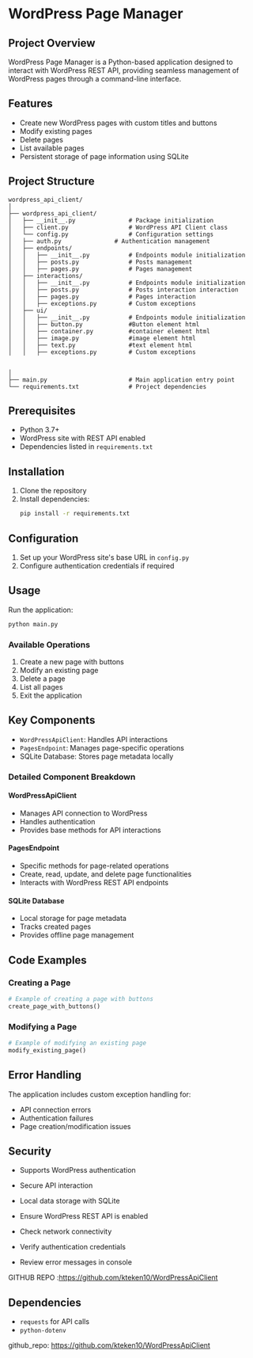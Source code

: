 # WordPress Page Manager

## Project Overview

WordPress Page Manager is a Python-based application designed to interact with WordPress REST API, providing seamless management of WordPress pages through a command-line interface.

## Features

- Create new WordPress pages with custom titles and buttons
- Modify existing pages
- Delete pages
- List available pages
- Persistent storage of page information using SQLite

## Project Structure

```
wordpress_api_client/
│
├── wordpress_api_client/
│   ├── __init__.py               # Package initialization
│   ├── client.py                 # WordPress API Client class
│   └── config.py                 # Configuration settings
│   ├── auth.py               # Authentication management
│   ├── endpoints/
│   │   ├── __init__.py           # Endpoints module initialization
│   │   ├── posts.py              # Posts management
│   │   ├── pages.py              # Pages management
│   ├── interactions/
│   │   ├── __init__.py           # Endpoints module initialization
│   │   ├── posts.py              # Posts interaction interaction
│   │   ├── pages.py              # Pages interaction
│   │   ├── exceptions.py         # Custom exceptions
│   ├── ui/
│   │   ├── __init__.py           # Endpoints module initialization
│   │   ├── button.py             #Button element html
│   │   ├── container.py          #container element html
│   │   ├── image.py              #image element html
│   │   ├── text.py               #text element html
│   │   ├── exceptions.py         # Custom exceptions


│
├── main.py                       # Main application entry point
└── requirements.txt              # Project dependencies
```

## Prerequisites

- Python 3.7+
- WordPress site with REST API enabled
- Dependencies listed in `requirements.txt`

## Installation

1. Clone the repository
2. Install dependencies:
   ```bash
   pip install -r requirements.txt
   ```

## Configuration

1. Set up your WordPress site's base URL in `config.py`
2. Configure authentication credentials if required

## Usage

Run the application:
```bash
python main.py
```

### Available Operations

1. Create a new page with buttons
2. Modify an existing page
3. Delete a page
4. List all pages
5. Exit the application

## Key Components

- `WordPressApiClient`: Handles API interactions
- `PagesEndpoint`: Manages page-specific operations
- SQLite Database: Stores page metadata locally

### Detailed Component Breakdown

#### WordPressApiClient
- Manages API connection to WordPress
- Handles authentication
- Provides base methods for API interactions

#### PagesEndpoint
- Specific methods for page-related operations
- Create, read, update, and delete page functionalities
- Interacts with WordPress REST API endpoints

#### SQLite Database
- Local storage for page metadata
- Tracks created pages
- Provides offline page management

## Code Examples

### Creating a Page
```python
# Example of creating a page with buttons
create_page_with_buttons()
```

### Modifying a Page
```python
# Example of modifying an existing page
modify_existing_page()
```

## Error Handling

The application includes custom exception handling for:
- API connection errors
- Authentication failures
- Page creation/modification issues


## Security

- Supports WordPress authentication
- Secure API interaction
- Local data storage with SQLite


- Ensure WordPress REST API is enabled
- Check network connectivity
- Verify authentication credentials
- Review error messages in console


GITHUB REPO :https://github.com/kteken10/WordPressApiClient
## Dependencies

- `requests` for API calls
-  `python-dotenv `


github_repo: https://github.com/kteken10/WordPressApiClient



    